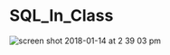 # SQL_In_Class

![screen shot 2018-01-14 at 2 39 03 pm](https://user-images.githubusercontent.com/21133570/34920556-97abe444-f942-11e7-9d91-43615feff175.png)
